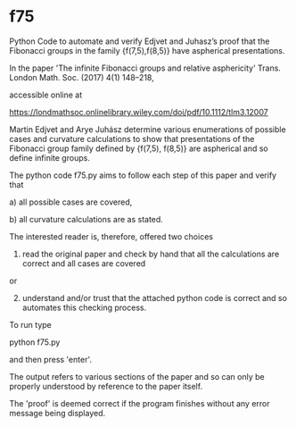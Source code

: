 # f75
Python Code to automate and verify Edjvet and Juhasz’s proof that the 
Fibonacci groups in the family {f(7,5),f(8,5)} have aspherical presentations.

In the paper 'The infinite Fibonacci groups and relative asphericity' 
Trans. London Math. Soc. (2017) 4(1) 148–218, 

accessible online at

https://londmathsoc.onlinelibrary.wiley.com/doi/pdf/10.1112/tlm3.12007

Martin Edjvet and Arye Juhász determine various enumerations of 
possible cases and curvature calculations to show that presentations of the 
Fibonacci group family defined by {f(7,5), f(8,5)} are aspherical
 and so define infinite groups. 

The python code f75.py aims to follow each step of this  paper
and verify that 

a) all possible cases are covered, 

b) all curvature calculations are as stated.

The interested reader is, therefore, offered two choices 

1) read the original paper and check by hand that all 
the calculations are correct and all cases are covered 

or

2) understand and/or trust that the attached python 
code is correct and so automates this checking process.

To run type 

 python f75.py 

and then press 'enter'.

The output refers to various sections of the paper
and so can only be properly understood by reference to the 
paper itself.

The 'proof' is deemed correct if the program finishes
without any error message being displayed.

